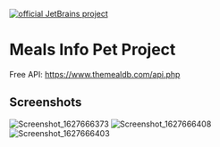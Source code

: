 [![official JetBrains project](https://jb.gg/badges/official.svg)](https://confluence.jetbrains.com/display/ALL/JetBrains+on+GitHub)

# Meals Info Pet Project

Free API: https://www.themealdb.com/api.php

## Screenshots
![Screenshot_1627666373](https://user-images.githubusercontent.com/50268957/127692146-610ad9ac-c22a-43fa-a36b-9a68b8d71fa2.png)
![Screenshot_1627666408](https://user-images.githubusercontent.com/50268957/127692159-d742d755-8285-4074-826e-f82b37c25b96.png)
![Screenshot_1627666403](https://user-images.githubusercontent.com/50268957/127692168-99318024-b3e5-499e-bbc7-8be9fd6eb134.png)
